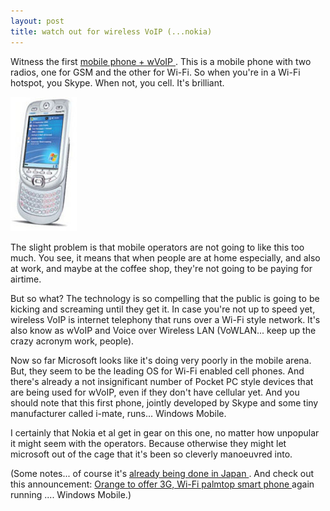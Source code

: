 ```yaml
---
layout: post
title: watch out for wireless VoIP (...nokia) 
---
```

<p>Witness the first <a href="http://www.skype.com/company/news/2005/imate.html">mobile phone + wVoIP </a>. This is a mobile phone with two radios, one for GSM and the other for Wi-Fi. So when you're in a Wi-Fi hotspot, you Skype. When not, you cell. It's brilliant. </p><div class="floating_right"><a href="http://www.imate.com/t-details_pda2k.aspx"><img src="/weblog/images/2005/i-mate.jpg" /></a></div><p>The slight problem is that mobile operators are not going to like this too much. You see, it means that when people are at home especially, and also at work, and maybe at the coffee shop, they're not going to be paying for airtime. </p><p>But so what? The technology is so compelling that the public is going to be kicking and screaming until they get it. In case you're not up to speed yet, wireless VoIP is internet telephony that runs over a Wi-Fi style network. It's also know as wVoIP and Voice over Wireless LAN (VoWLAN... keep up the crazy acronym work, people). </p><p>Now so far Microsoft looks like it's doing very poorly in the mobile arena. But, they seem to be the leading OS for Wi-Fi enabled cell phones. And there's already a not insignificant number of Pocket PC style devices that are being used for wVoIP, even if they don't have cellular yet. And you should note that this first phone, jointly developed by Skype and some tiny manufacturer called i-mate, runs... Windows Mobile. </p><p>I certainly that Nokia et al get in gear on this one, no matter how unpopular it might seem with the operators. Because otherwise they might let microsoft out of the cage that it's been so cleverly manoeuvred into. </p><p>(Some notes... of course it's <a href="http://www.theregister.co.uk/2004/12/09/kddi_love_mate/">already being done in Japan </a>. And check out this announcement: <a href="http://www.theregister.co.uk/2005/02/15/orange_htc_universal/">Orange to offer 3G, Wi-Fi palmtop smart phone </a>again running .... Windows Mobile.) </p>
